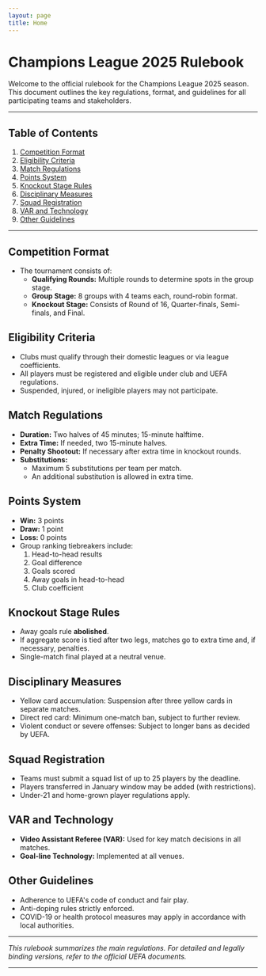 ```yaml
---
layout: page
title: Home
---
```


# Champions League 2025 Rulebook

Welcome to the official rulebook for the Champions League 2025 season. This document outlines the key regulations, format, and guidelines for all participating teams and stakeholders.

---

## Table of Contents

1. [Competition Format](#competition-format)
2. [Eligibility Criteria](#eligibility-criteria)
3. [Match Regulations](#match-regulations)
4. [Points System](#points-system)
5. [Knockout Stage Rules](#knockout-stage-rules)
6. [Disciplinary Measures](#disciplinary-measures)
7. [Squad Registration](#squad-registration)
8. [VAR and Technology](#var-and-technology)
9. [Other Guidelines](#other-guidelines)

---

## Competition Format

- The tournament consists of:  
  - **Qualifying Rounds:** Multiple rounds to determine spots in the group stage.  
  - **Group Stage:** 8 groups with 4 teams each, round-robin format.  
  - **Knockout Stage:** Consists of Round of 16, Quarter-finals, Semi-finals, and Final.

## Eligibility Criteria

- Clubs must qualify through their domestic leagues or via league coefficients.
- All players must be registered and eligible under club and UEFA regulations.
- Suspended, injured, or ineligible players may not participate.

## Match Regulations

- **Duration:** Two halves of 45 minutes; 15-minute halftime.
- **Extra Time:** If needed, two 15-minute halves.
- **Penalty Shootout:** If necessary after extra time in knockout rounds.
- **Substitutions:**  
  - Maximum 5 substitutions per team per match.  
  - An additional substitution is allowed in extra time.

## Points System

- **Win:** 3 points  
- **Draw:** 1 point  
- **Loss:** 0 points  
- Group ranking tiebreakers include:  
  1. Head-to-head results  
  2. Goal difference  
  3. Goals scored  
  4. Away goals in head-to-head  
  5. Club coefficient

## Knockout Stage Rules

- Away goals rule **abolished**.
- If aggregate score is tied after two legs, matches go to extra time and, if necessary, penalties.
- Single-match final played at a neutral venue.

## Disciplinary Measures

- Yellow card accumulation: Suspension after three yellow cards in separate matches.
- Direct red card: Minimum one-match ban, subject to further review.
- Violent conduct or severe offenses: Subject to longer bans as decided by UEFA.

## Squad Registration

- Teams must submit a squad list of up to 25 players by the deadline.
- Players transferred in January window may be added (with restrictions).
- Under-21 and home-grown player regulations apply.

## VAR and Technology

- **Video Assistant Referee (VAR):** Used for key match decisions in all matches.
- **Goal-line Technology:** Implemented at all venues.

## Other Guidelines

- Adherence to UEFA's code of conduct and fair play.
- Anti-doping rules strictly enforced.
- COVID-19 or health protocol measures may apply in accordance with local authorities.

---

*This rulebook summarizes the main regulations. For detailed and legally binding versions, refer to the official UEFA documents.*

---